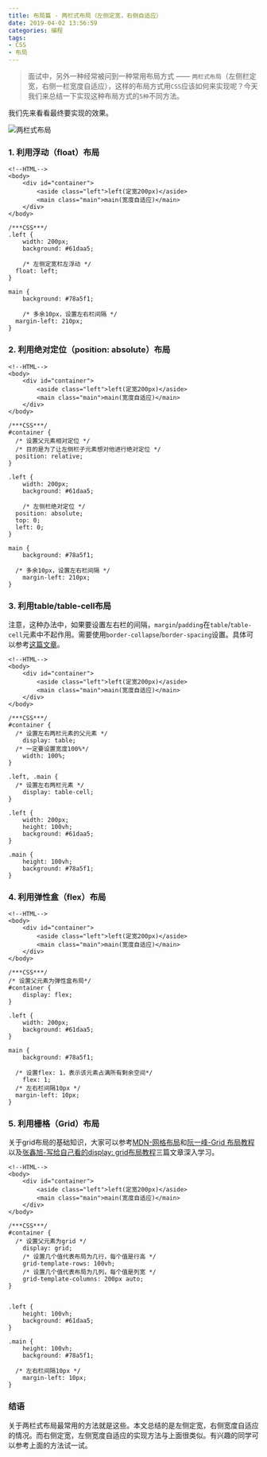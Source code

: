 ```yaml
---
title: 布局篇 - 两栏式布局（左侧定宽，右侧自适应）
date: 2019-04-02 13:56:59
categories: 编程
tags:
- CSS
- 布局
---
```

> 面试中，另外一种经常被问到一种常用布局方式 —— `两栏式布局`（左侧栏定宽，右侧一栏宽度自适应），这样的布局方式用`CSS`应该如何来实现呢？今天我们来总结一下实现这种布局方式的`5种`不同方法。

我们先来看看最终要实现的效果。

![两栏式布局][1]

### 1. 利用浮动（float）布局
```
<!--HTML-->
<body>
	<div id="container">
		<aside class="left">left(定宽200px)</aside>
		<main class="main">main(宽度自适应)</main>
	</div>
</body>
```

```
/***CSS***/
.left {
	width: 200px;
	background: #61daa5;
	
	/* 左侧定宽栏左浮动 */
  float: left;
}

main {
	background: #78a5f1;
	
	/* 多余10px，设置左右栏间隔 */
  margin-left: 210px;
}
```

### 2. 利用绝对定位（position: absolute）布局
```
<!--HTML-->
<body>
	<div id="container">
		<aside class="left">left(定宽200px)</aside>
		<main class="main">main(宽度自适应)</main>
	</div>
</body>
```

```
/***CSS***/
#container {
  /* 设置父元素相对定位 */
  /* 目的是为了让左侧栏子元素想对他进行绝对定位 */
  position: relative;
}

.left {
	width: 200px;
	background: #61daa5;
	
	/* 左侧栏绝对定位 */
  position: absolute;
  top: 0;
  left: 0;
}

main {
	background: #78a5f1;
	
  /* 多余10px，设置左右栏间隔 */
	margin-left: 210px;
}
```

### 3. 利用table/table-cell布局

注意，这种办法中，如果要设置左右栏的间隔，`margin`/`padding`在`table`/`table-cell`元素中不起作用。需要使用`border-collapse`/`border-spacing`设置。具体可以参考[这篇文章](https://muki.tw/tech/fix-display-table-cell-not-affected-by-margin/)。

```
<!--HTML-->
<body>
	<div id="container">
		<aside class="left">left(定宽200px)</aside>
		<main class="main">main(宽度自适应)</main>
	</div>
</body>
```

```
/***CSS***/
#container {
  /* 设置左右两栏元素的父元素 */
	display: table;
  /* 一定要设置宽度100%*/
	width: 100%;
}

.left, .main {
  /* 设置左右两栏元素 */
	display: table-cell;
}

.left {
	width: 200px;
	height: 100vh;
	background: #61daa5;
}

.main {
	height: 100vh;
	background: #78a5f1;
}
```

### 4. 利用弹性盒（flex）布局
```
<!--HTML-->
<body>
	<div id="container">
		<aside class="left">left(定宽200px)</aside>
		<main class="main">main(宽度自适应)</main>
	</div>
</body>
```

```
/***CSS***/
/* 设置父元素为弹性盒布局*/
#container {
	display: flex;
}

.left {
	width: 200px;
	background: #61daa5;
}

main {
	background: #78a5f1;
	
  /* 设置flex: 1，表示该元素占满所有剩余空间*/
	flex: 1;
  /* 左右栏间隔10px */
  margin-left: 10px;
}
```

### 5. 利用栅格（Grid）布局

关于grid布局的基础知识，大家可以参考[MDN-网格布局](https://developer.mozilla.org/zh-CN/docs/Web/CSS/CSS_Grid_Layout)和[阮一峰-Grid 布局教程](http://www.ruanyifeng.com/blog/2019/03/grid-layout-tutorial.html)以及[张鑫旭-写给自己看的display: grid布局教程](https://www.zhangxinxu.com/wordpress/2018/11/display-grid-css-css3/)三篇文章深入学习。

```
<!--HTML-->
<body>
	<div id="container">
		<aside class="left">left(定宽200px)</aside>
		<main class="main">main(宽度自适应)</main>
	</div>
</body>
```

```
/***CSS***/
#container {
  /* 设置父元素为grid */
	display: grid;
	/* 设置几个值代表布局为几行，每个值是行高 */
	grid-template-rows: 100vh;
	/* 设置几个值代表布局为几列，每个值是列宽 */
	grid-template-columns: 200px auto;
}


.left {
	height: 100vh;
	background: #61daa5;
}

.main {
	height: 100vh;
	background: #78a5f1;
	
  /* 左右栏间隔10px */
	margin-left: 10px;
}
```

[1]: /medias/article/coding/two-columns-layout/two-columns-layout.png

### 结语

关于两栏式布局最常用的方法就是这些。本文总结的是左侧定宽，右侧宽度自适应的情况。而右侧定宽，左侧宽度自适应的实现方法与上面很类似。有兴趣的同学可以参考上面的方法试一试。